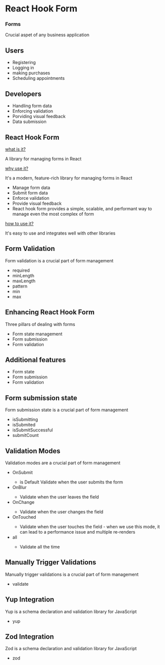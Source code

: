 # React Hook Form

### Forms

<p>Crucial aspet of any business application</p>

## Users

<ul>
    <li>Registering</li>
    <li>Logging in</li>
    <li>making purchases</li>
    <li>Scheduling appointments</li>
</ul>

## Developers

<ul>
    <li>Handling form data</li>
    <li>Enforcing validation</li>
    <li>Porviding visual feedback</li>
    <li>Data submission</li>
</ul>

## React Hook Form

<u>what is it?</u>

<p>A library for managing forms in React</p>

<u>why use it?</u>

<p>It's a modern, feature-rich library for managing forms in React</p>

<ul>
    <li>Manage form data</li>
    <li>Submit form data</li>
    <li>Enforce validation</li>
    <li>Provide visual feedback</li>
    <li>React hook form provides a simple, scalable, and performant way to manage even the most complex of form</li>
</ul>

<u>how to use it?</u>

<p>It's easy to use and integrates well with other libraries</p>

## Form Validation

<p>Form validation is a crucial part of form management</p>

<ul>
    <li>required</li>
    <li>minLength</li>
    <li>maxLength</li>
    <li>pattern</li>
    <li>min</li>
    <li>max</li>
</ul>

## Enhancing React Hook Form

<p>Three pillars of dealing with forms</p>

<ul>
    <li>Form state management</li>
    <li>Form submission</li>
    <li>Form validation</li>
</ul>

## Additional features

<ul>
    <li>Form state</li>
    <li>Form submission</li>
    <li>Form validation</li>
</ul>

## Form submission state

<p>Form submission state is a crucial part of form management</p>

<ul>
    <li>isSubmitting</li>
    <li>isSubmited</li>
    <li>isSubmitSuccessful</li>
    <li>submitCount</li>
</ul>

## Validation Modes

<p>Validation modes are a crucial part of form management</p>

<ul>    
    <li>OnSubmit</li>
    <ul>
        <li>is Default Validate when the user submits the form</li>
    </ul>
    <li>OnBlur</li>
    <ul>
        <li>Validate when the user leaves the field</li>
    </ul>
    <li>OnChange</li>   
    <ul>
        <li>Validate when the user changes the field</li>
    </ul>
    <li>OnTouched</li>
    <ul>
        <li>Validate when the user touches the field - when we use this mode, it can lead to a performance issue and multiple re-renders</li>
    </ul>
    <li>all</li>
    <ul>
        <li>Validate all the time</li>
    </ul>
</ul>


## Manually Trigger Validations

<p>Manually trigger validations is a crucial part of form management</p>

<ul>
    <li>validate</li>
</ul>


## Yup Integration
<p>Yup is a schema declaration and validation library for JavaScript</p>

<ul>
    <li>yup</li>
</ul>

## Zod Integration
<p>Zod is a schema declaration and validation library for JavaScript</p>

<ul>
    <li>zod</li>
</ul>
    
